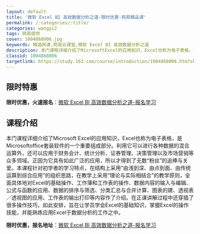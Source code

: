 ```yaml
---
layout: default
title: '微软 Excel BI 高效数据分析之道-限时优惠-网易精品课'
permalink: /:categories/:title/
categories: wangyi2
tags: 网易提供
cover: 1004868006.jpg
keywords: 精选网课,网易云课堂,微软 Excel BI 高效数据分析之道
description: 本门课程详细介绍了MicrosoftExcel的应用知识，Excel也称为电子表格，是Microsoftoffice套装
classid: 1004868006
targetlink: https://study.163.com/course/introduction/1004868006.htm?share=1&shareId=1025206652&utm_campaign=share&utm_medium=iphoneShare&utm_source=&utm_u=1025206652
---
```


## 限时特惠

**限时优惠，火速报名**：[微软 Excel BI 高效数据分析之道-报名学习](https://study.163.com/course/introduction/1004868006.htm?share=1&shareId=1025206652&utm_campaign=share&utm_medium=iphoneShare&utm_source=&utm_u=1025206652)

## 课程介绍

本门课程详细介绍了Microsoft Excel的应用知识，Excel也称为电子表格，是Microsoftoffice套装软件的一个重要组成部分。利用它可以进行各种数据的混合运算外，还可以应用于财务会计、统计分析、证券管理、决策管理以及市场营销等众多领域。正因为它具有如此广泛的应用，所以才得到了无数“粉丝”的追捧与关爱。本课程针对初学者的学习特点，在结构上采用“由浅到深、由点到面、由传统运算到综合应用”的组织思路，在教学上采用“理论与实际相结合”的教学原则，全面具体地对Excel的基础操作、工作簿和工作表的操作、数据内容的输入与编辑、公式与函数的应用、数据的排序与筛选、分类汇总与合并计算、图表的建、透视表／透视图的应用、工作表的输出打印等内容作了介绍。在正课讲解过程中还穿插了很多操作技巧，如此安排，旨在让学员学会Excel的基础知识，掌握Excel的操作技能，并能熟练应用Excel于数据分析的工作之中。

**限时优惠，报名地址**：[微软 Excel BI 高效数据分析之道-报名学习](https://study.163.com/course/introduction/1004868006.htm?share=1&shareId=1025206652&utm_campaign=share&utm_medium=iphoneShare&utm_source=&utm_u=1025206652)

